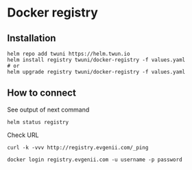 # Docker registry

## Installation

```shell
helm repo add twuni https://helm.twun.io
helm install registry twuni/docker-registry -f values.yaml
# or
helm upgrade registry twuni/docker-registry -f values.yaml
```


## How to connect

See output of next command
```
helm status registry
```

Check URL

```
curl -k -vvv http://registry.evgenii.com/_ping
```

```
docker login registry.evgenii.com -u username -p password
```
